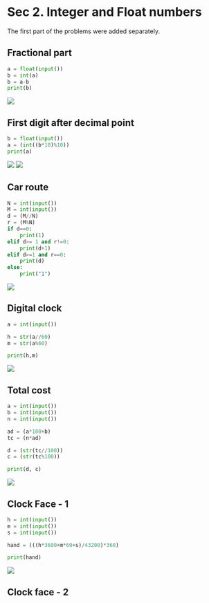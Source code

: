 # Sec 2. Integer and Float numbers
The first part of the problems were added separately.

## Fractional part
```.py
a = float(input())
b = int(a)
b = a-b
print(b)
```
![](https://github.com/thumulakaru/Unit-1/blob/main/Screen%20Shot%202022-08-31%20at%2011.36.11.png)
## First digit after decimal point

```.py
b = float(input())
a = (int((b*10)%10))
print(a)
```

![](https://github.com/thumulakaru/Unit-1/blob/main/Screen%20Shot%202022-08-30%20at%2013.11.15.png)
![](https://github.com/thumulakaru/Unit-1/blob/main/Screen%20Shot%202022-08-30%20at%2013.12.42.png)

## Car route

```.py
N = int(input())
M = int(input())
d = (M//N)
r = (M%N)
if d==0:
    print(1)
elif d>= 1 and r!=0:
    print(d+1)
elif d>=1 and r==0:
    print(d)
else:
    print("1")
```

![](https://github.com/thumulakaru/Unit-1/blob/main/Screen%20Shot%202022-08-30%20at%2013.32.07.png)

## Digital clock
```.py
a = int(input())

h = str(a//60)
m = str(a%60)

print(h,m)
```

![](https://github.com/thumulakaru/Unit-1/blob/main/Screen%20Shot%202022-08-30%20at%2013.37.00.png)

## Total cost
```.py
a = int(input())
b = int(input())
n = int(input())

ad = (a*100+b)
tc = (n*ad)

d = (str(tc//100))
c = (str(tc%100))

print(d, c)
```

![](https://github.com/thumulakaru/Unit-1/blob/main/Screen%20Shot%202022-08-30%20at%2013.48.47.png)

## Clock Face - 1
```.py
h = int(input())
m = int(input())
s = int(input())

hand = (((h*3600+m*60+s)/43200)*360)

print(hand)
```

![](https://github.com/thumulakaru/Unit-1/blob/main/Screen%20Shot%202022-08-30%20at%2014.14.54.png)

## Clock face - 2
